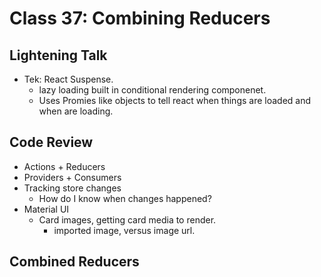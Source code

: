 # Class 37: Combining Reducers

## Lightening Talk

* Tek: React Suspense.
  * lazy loading built in conditional rendering componenet.
  * Uses Promies like objects to tell react when things are loaded and when are loading.

## Code Review

* Actions + Reducers
* Providers + Consumers
* Tracking store changes
  * How do I know when changes happened?
* Material UI
  * Card images, getting card media to render.
    * imported image, versus image url.

## Combined Reducers
